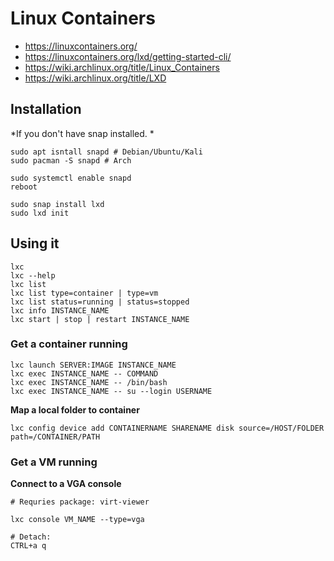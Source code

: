 # Linux Containers

- https://linuxcontainers.org/
- https://linuxcontainers.org/lxd/getting-started-cli/
- https://wiki.archlinux.org/title/Linux_Containers
- https://wiki.archlinux.org/title/LXD

## Installation

*If you don't have snap installed. *

```
sudo apt isntall snapd # Debian/Ubuntu/Kali
sudo pacman -S snapd # Arch

sudo systemctl enable snapd
reboot
```

```
sudo snap install lxd
sudo lxd init
```

## Using it

```
lxc
lxc --help
lxc list
lxc list type=container | type=vm
lxc list status=running | status=stopped
lxc info INSTANCE_NAME
lxc start | stop | restart INSTANCE_NAME
```

### Get a container running

```
lxc launch SERVER:IMAGE INSTANCE_NAME
lxc exec INSTANCE_NAME -- COMMAND
lxc exec INSTANCE_NAME -- /bin/bash
lxc exec INSTANCE_NAME -- su --login USERNAME
```

**Map a local folder to container**

```
lxc config device add CONTAINERNAME SHARENAME disk source=/HOST/FOLDER path=/CONTAINER/PATH
```

### Get a VM running

**Connect to a VGA console**

```
# Requries package: virt-viewer

lxc console VM_NAME --type=vga

# Detach:
CTRL+a q
```
